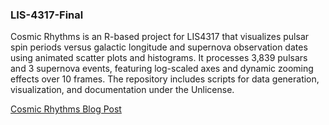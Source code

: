 ### LIS-4317-Final

Cosmic Rhythms is an R-based project for LIS4317 that visualizes pulsar spin periods versus galactic longitude and supernova observation dates using animated scatter plots and histograms. It processes 3,839 pulsars and 3 supernova events, featuring log-scaled axes and dynamic zooming effects over 10 frames. The repository includes scripts for data generation, visualization, and documentation under the Unlicense.

<a href="https://outlync.wordpress.com/2025/05/04/cosmic-rhythms-visualizing-pulsar-spin-periods-and-supernova-observation-dates-in-lis4317/">Cosmic Rhythms Blog Post</a>
